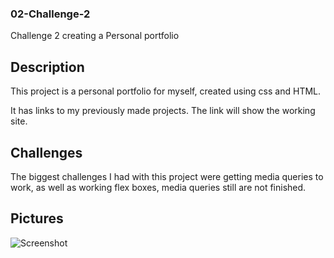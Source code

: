 ### 02-Challenge-2
Challenge 2 creating a Personal portfolio

## Description
This project is a personal portfolio for myself, created using css and HTML.

It has links to my previously made projects. The link will show the working site.


## Challenges
The biggest challenges I had with this project were getting media queries to work, as well as working flex boxes, media queries still are not finished.

## Pictures
![Screenshot](https://user-images.githubusercontent.com/87788050/137206256-618febeb-69fa-475c-adce-f63834e8c692.png)


